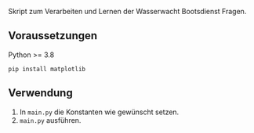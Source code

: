 Skript zum Verarbeiten und Lernen der Wasserwacht Bootsdienst Fragen.

## Voraussetzungen

Python >= 3.8

```
pip install matplotlib
```

## Verwendung

1. In `main.py` die Konstanten wie gewünscht setzen.
2. `main.py` ausführen.
